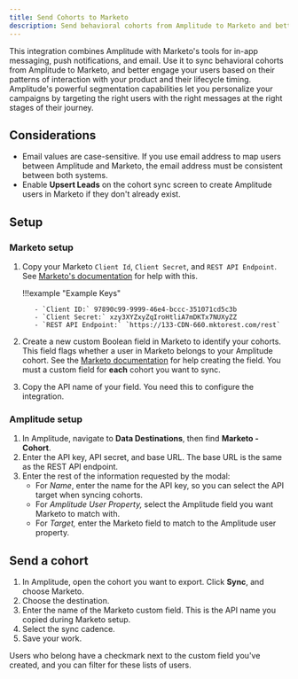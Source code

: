 ```yaml
---
title: Send Cohorts to Marketo
description: Send behavioral cohorts from Amplitude to Marketo and better engage your users based on their patterns of interaction with your product and their lifecycle timing.
---
```


This integration combines Amplitude with Marketo's tools for in-app messaging, push notifications, and email. Use it to sync behavioral cohorts from Amplitude to Marketo, and better engage your users based on their patterns of interaction with your product and their lifecycle timing. Amplitude's powerful segmentation capabilities let you personalize your campaigns by targeting the right users with the right messages at the right stages of their journey.

## Considerations

- Email values are case-sensitive. If you use email address to map users between Amplitude and Marketo, the email address must be consistent between both systems.
- Enable **Upsert Leads** on the cohort sync screen to create Amplitude users in Marketo if they don't already exist.

## Setup

### Marketo setup

1. Copy your Marketo `Client Id`, `Client Secret`, and `REST API Endpoint`. See [Marketo's documentation](https://developers.marketo.com/blog/quick-start-guide-for-marketo-rest-api/) for help with this.

    !!!example "Example Keys"

          - `Client ID:` 97890c99-9999-46e4-bccc-351071cd5c3b
          - `Client Secret:` xzy3XYZxyZqIroHtliA7mDKTx7NUXyZZ
          - `REST API Endpoint:` `https://133-CDN-660.mktorest.com/rest`

2. Create a new custom Boolean field in Marketo to identify your cohorts. This field flags whether a user in Marketo belongs to your Amplitude cohort. See the [Marketo documentation](https://developers.marketo.com/blog/create-a-custom-field-in-marketo-and-update-this-field-via-api/) for help creating the field. You must a custom field for **each** cohort you want to sync. 
3. Copy the API name of your field. You need this to configure the integration. 

### Amplitude setup

1. In Amplitude, navigate to **Data Destinations**, then find **Marketo - Cohort**.
2. Enter the API key, API secret, and base URL. The base URL is the same as the REST API endpoint.
3. Enter the rest of the information requested by the modal:
    - For *Name*, enter the name for the API key, so you can select the API target when syncing cohorts.
    - For *Amplitude User Property,* select the Amplitude field you want Marketo to match with.
    - For *Target,* enter the Marketo field to match to the Amplitude user property.

## Send a cohort

1. In Amplitude, open the cohort you want to export. Click **Sync**, and choose Marketo.
2. Choose the destination.
3. Enter the name of the Marketo custom field. This is the API name you copied during Marketo setup.
4. Select the sync cadence.
5. Save your work.

Users who belong have a checkmark next to the custom field you've created, and you can filter for these lists of users.
